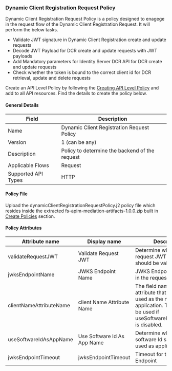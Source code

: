 ### Dynamic Client Registration Request Policy

Dynamic Client Registration Request Policy is a policy designed to enagege in the request flow of the Dynamic Client Registration Request. It will perform the below tasks.

- Validate JWT signature in Dynamic Client Registration create and update requests
- Decode JWT Payload for DCR create and update requests with JWT payloads
- Add Mandatory parameters for Identity Server DCR API for DCR create and update requests
- Check whether the token is bound to the correct client id for DCR retrieval, update and delete requests

Create an API Level Policy by following the [Creating API Level Policy](../learn/create-policies.md) and add to all API resources. Find the details to create the policy below.

#### General Details

| Field | Description |
| ----- | ----------- |
| Name | Dynamic Client Registration Request Policy |
| Version | 1 (can be any) |
| Description | Policy to determine the backend of the request |
| Applicable Flows | Request |
| Supported API Types | HTTP |

#### Policy File

Upload the dynamicClientRegistrationRequestPolicy.j2 policy file which resides inside the extracted fs-apim-mediation-artifacts-1.0.0.zip built in [Create Policies](../learn/create-policies.md) section.

#### Policy Attributes

| Attribute name | Display name | Description | Required | Type | Example Values |
| -------------- | ------------ | ----------- | -------- | ---- | -------------- |
| validateRequestJWT | Validate Request JWT | Determine whether the request JWT signature should be validated | true | Boolean | true/false |
| jwksEndpointName | JWKS Endpoint Name | JWKS Endpoint field name in the request. | true | String  | software_jwks_endpoint | 
| clientNameAttributeName |client Name Attribute Name | The field name of the attribute that should be used as the name of the application.  This value will be used if useSoftwareIdAsAppName is disabled. | true | String | software_client_name | 
| useSoftwareIdAsAppName | Use Software Id As App Name | Determine whether the software Id should be used as application name | true | Boolean | true/false |
| jwksEndpointTimeout | jwksEndpointTimeout | Timeout for the JWKS Endpoint | true | Integer | 3000 |
